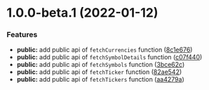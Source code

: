 # 1.0.0-beta.1 (2022-01-12)


### Features

* **public:** add public api of `fetchCurrencies` function ([8c1e676](https://github.com/coinset/bitmart/commit/8c1e676abbeccf6d9b4f6820d4acbac51b99588f))
* **public:** add public api of `fetchSymbolDetails` function ([c07f440](https://github.com/coinset/bitmart/commit/c07f440bfc075fa26e0bb2b772bd75b27ea0e86f))
* **public:** add public api of `fetchSymbols` function ([3bce62c](https://github.com/coinset/bitmart/commit/3bce62c945da0e45dedd4a2699a343f0e9f5644c))
* **public:** add public api of `fetchTicker` function ([82ae542](https://github.com/coinset/bitmart/commit/82ae542a9c029c9f632657c46a3931e5017c4a02))
* **public:** add public api of `fetchTickers` function ([aa4279a](https://github.com/coinset/bitmart/commit/aa4279a9e841f1897d4840e48a9db560080a3947))
